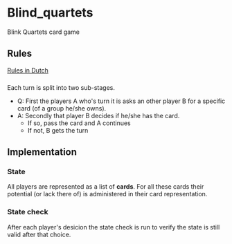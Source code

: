 # Blind_quartets
Blink Quartets card game

## Rules
[Rules in Dutch](https://pyth.eu/blind-kwartetten)

###
Each turn is split into two sub-stages.
- Q: First the players A who's turn it is asks an other player B for a specific card (of a group he/she owns). 
- A: Secondly that player B decides if he/she has the card.
  - If so, pass the card and A continues
  - If not, B gets the turn

## Implementation

### State
All players are represented as a list of **cards**. For all these cards their potential (or lack there of) is administered in their card representation.


### State check
After each player's desicion the state check is run to verify the state is still valid after that choice.
